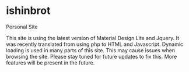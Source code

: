 # ishinbrot
Personal Site

This site is using the latest version of Material Design Lite and Jquery.
It was recently translated from using php to HTML and Javascript. 
Dynamic loading is used in many parts of this site. This may cause issues when browsing the site.
Please stay tuned for future updates to fix this. More features will be present in the future.
